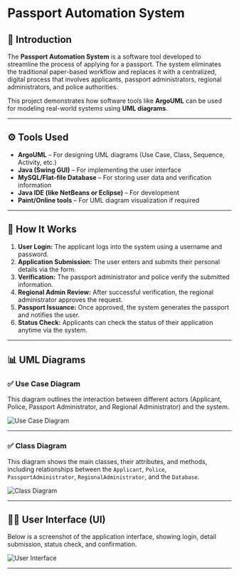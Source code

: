 # Passport Automation System

## 📝 Introduction

The **Passport Automation System** is a software tool developed to streamline the process of applying for a passport. The system eliminates the traditional paper-based workflow and replaces it with a centralized, digital process that involves applicants, passport administrators, regional administrators, and police authorities.

This project demonstrates how software tools like **ArgoUML** can be used for modeling real-world systems using **UML diagrams**.

---

## ⚙️ Tools Used

- **ArgoUML** – For designing UML diagrams (Use Case, Class, Sequence, Activity, etc.)
- **Java (Swing GUI)** – For implementing the user interface
- **MySQL/Flat-file Database** – For storing user data and verification information
- **Java IDE (like NetBeans or Eclipse)** – For development
- **Paint/Online tools** – For UML diagram visualization if required

---

## 🚀 How It Works

1. **User Login:** The applicant logs into the system using a username and password.
2. **Application Submission:** The user enters and submits their personal details via the form.
3. **Verification:** The passport administrator and police verify the submitted information.
4. **Regional Admin Review:** After successful verification, the regional administrator approves the request.
5. **Passport Issuance:** Once approved, the system generates the passport and notifies the user.
6. **Status Check:** Applicants can check the status of their application anytime via the system.

---

## 📊 UML Diagrams

### ✅ Use Case Diagram

This diagram outlines the interaction between different actors (Applicant, Police, Passport Administrator, and Regional Administrator) and the system.

![Use Case Diagram](images/Screenshot_2025-05-13_195846.png)

---

### ✅ Class Diagram

This diagram shows the main classes, their attributes, and methods, including relationships between the `Applicant`, `Police`, `PassportAdministrator`, `RegionalAdministrator`, and the `Database`.

![Class Diagram](images/Screenshot_2025-05-13_200002.png)

---

## 🧑‍💻 User Interface (UI)

Below is a screenshot of the application interface, showing login, detail submission, status check, and confirmation.

![User Interface](images/Screenshot_2025-05-13_195936.png)

---
